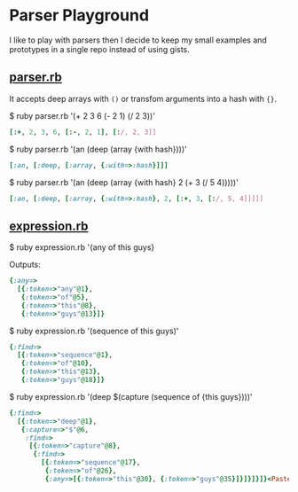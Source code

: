 # Parser Playground

I like to play with parsers then I decide to keep my small examples and
prototypes in a single repo instead of using gists.

## [parser.rb]()

It accepts deep arrays with `()` or transfom arguments into a hash with `{}`.

$ ruby parser.rb '(+ 2 3 6 (- 2 1) (/ 2 3))'

```ruby
[:+, 2, 3, 6, [:-, 2, 1], [:/, 2, 3]]
```
$ ruby parser.rb '(an (deep (array {with hash})))'

```ruby
[:an, [:deep, [:array, {:with=>:hash}]]]
```

$ ruby parser.rb '(an (deep (array {with hash} 2 (+ 3 (/ 5 4)))))'

```ruby
[:an, [:deep, [:array, {:with=>:hash}, 2, [:+, 3, [:/, 5, 4]]]]]
```

## [expression.rb]()

$ ruby expression.rb '{any of this guys}

Outputs:

```ruby
{:any=>
  [{:token=>"any"@1},
   {:token=>"of"@5},
   {:token=>"this"@8},
   {:token=>"guys"@13}]}
```

$ ruby expression.rb '(sequence of this guys)'

```ruby
{:find=>
  [{:token=>"sequence"@1},
   {:token=>"of"@10},
   {:token=>"this"@13},
   {:token=>"guys"@18}]}
```

$ ruby expression.rb '(deep $(capture (sequence of {this guys})))'

```ruby
{:find=>
  [{:token=>"deep"@1},
   {:capture=>"$"@6,
    :find=>
     [{:token=>"capture"@8},
      {:find=>
        [{:token=>"sequence"@17},
         {:token=>"of"@26},
         {:any=>[{:token=>"this"@30}, {:token=>"guys"@35}]}]}]}]}<Paste>
```
